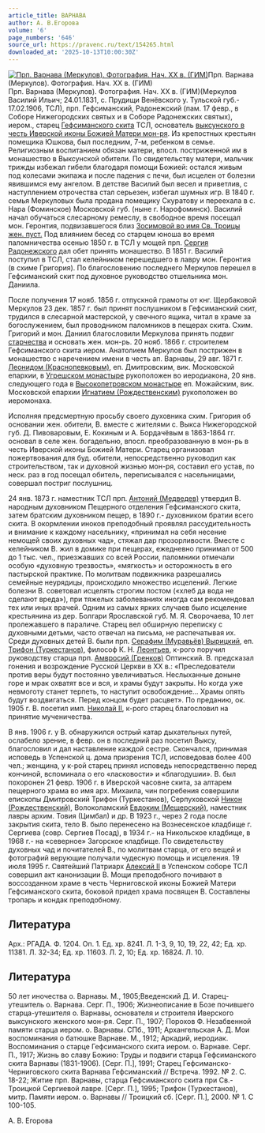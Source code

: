 ```yaml
---
article_title: ВАРНАВА
author: А. В.Егорова
volume: '6'
page_numbers: '646'
source_url: https://pravenc.ru/text/154265.html
downloaded_at: '2025-10-13T10:00:30Z'
---
```


[![Прп. Варнава (Меркулов). Фотография. Нач. ХХ в. (ГИМ)](https://pravenc.ru/data/539/461/1234/i200.jpg "Кликните для увеличения картинки")](https://pravenc.ru/data/539/461/1234/i400.jpg)Прп. Варнава (Меркулов). Фотография. Нач. ХХ в. (ГИМ)  
Прп. Варнава (Меркулов). Фотография. Нач. ХХ в. (ГИМ)(Меркулов Василий Ильич; 24.01.1831, с. Прудищи Венёвского у. Тульской губ.- 17.02.1906, ТСЛ), прп. Гефсиманский, Радонежский (пам. 17 февр., в Соборе Нижегородских святых и в Соборе Радонежских святых), иером., старец [Гефсиманского скита](<https://pravenc.ru/text/Гефсиманского скита.html>) ТСЛ, основатель [выксунского в честь Иверской иконы Божией Матери мон-ря](<https://pravenc.ru/text/выксунского в честь Иверской иконы Божией Матери мон-ря.html>). Из крепостных крестьян помещика Юшкова, был последним, 7-м, ребенком в семье. Религиозным воспитанием обязан матери, впосл. постриженной им в монашество в Выксунской обители. По свидетельству матери, мальчик трижды избежал гибели благодаря помощи Божией: остался живым под колесами экипажа и после падения с печи, был исцелен от болезни явившимся ему ангелом. В детстве Василий был весел и приветлив, с наступлением отрочества стал серьезен, избегал шумных игр. В 1840 г. семья Меркуловых была продана помещику Скуратову и переехала в с. Нара (Фоминское) Московской губ. (ныне г. Нарофоминск). Василий начал обучаться слесарному ремеслу, в свободное время посещал мон. Геронтия, подвизавшегося близ [Зосимовой во имя Св. Троицы жен. пуст.](<https://pravenc.ru/text/Зосимовой во имя Св  Троицы жен  пуст .html>) Под влиянием бесед со старцем юноша во время паломничества осенью 1850 г. в ТСЛ у мощей прп. [Сергия Радонежского](<https://pravenc.ru/text/Сергий Радонежский.html>) дал обет принять монашество. В 1851 г. Василий поступил в ТСЛ, стал келейником перешедшего в лавру мон. Геронтия (в схиме Григория). По благословению последнего Меркулов перешел в Гефсиманский скит под духовное руководство отшельника мон. Даниила.

После получения 17 нояб. 1856 г. отпускной грамоты от кнг. Щербаковой Меркулов 23 дек. 1857 г. был принят послушником в Гефсиманский скит, трудился в слесарной мастерской, у свечного ящика, читал в храме за богослужением, был проводником паломников в пещерах скита. Схим. Григорий и мон. Даниил благословили Меркулова принять подвиг [старчества](https://pravenc.ru/text/СТАРЧЕСТВО.html) и основать жен. мон-рь. 20 нояб. 1866 г. строителем Гефсиманского скита иером. Анатолием Меркулов был пострижен в монашество с наречением имени в честь ап. Варнавы, 29 авг. 1871 г. [Леонидом (Краснопевковым)](<https://pravenc.ru/text/Леонидом (Краснопевковым).html>), еп. Дмитровским, вик. Московской епархии, в [Угрешском монастыре](<https://pravenc.ru/text/Угрешском монастыре.html>) рукоположен во иеродиакона, 20 янв. следующего года в [Высокопетровском монастыре](<https://pravenc.ru/text/Высокопетровском монастыре.html>) еп. Можайским, вик. Московской епархии [Игнатием (Рождественским)](<https://pravenc.ru/text/Игнатием (Рождественским).html>) рукоположен во иеромонаха.

Исполняя предсмертную просьбу своего духовника схим. Григория об основании жен. обители, В. вместе с жителями с. Выкса Нижегородской губ. Д. Пивоваровым, Е. Кокиным и А. Бордачёвым в 1863-1864 гг. основал в селе жен. богадельню, впосл. преобразованную в мон-рь в честь Иверской иконы Божией Матери. Старец организовал пожертвования для буд. обители, непосредственно руководил как строительством, так и духовной жизнью мон-ря, составил его устав, по неск. раз в год посещал обитель, переписывался с насельницами, совершал постриг послушниц.

24 янв. 1873 г. наместник ТСЛ прп. [Антоний (Медведев)](<https://pravenc.ru/text/Антоний (Медведев).html>) утвердил В. народным духовником Пещерного отделения Гефсиманского скита, затем братским духовником пещер, в 1890 г.- духовником братии всего скита. В окормлении иноков преподобный проявлял рассудительность и внимание к каждому насельнику, «принимал на себя несение немощей своих духовных чад», стяжал дар прозорливости. Вместе с келейником В. жил в домике при пещерах, ежедневно принимал от 500 до 1 тыс. чел., приезжавших со всей России, паломники отмечали особую «духовную трезвость», «мягкость» и осторожность в его пастырской практике. По молитвам подвижника разрешались семейные неурядицы, происходило множество исцелений. Легкие болезни В. советовал исцелять строгим постом («хлеб да вода не сделают вреда»), при тяжелых заболеваниях иногда сам рекомендовал тех или иных врачей. Одним из самых ярких случаев было исцеление крестьянина из дер. Болгари Ярославской губ. М. Я. Сворочаева, 10 лет пролежавшего в параличе. Старец вел обширную переписку с духовными детьми, часто отвечал на письма, не распечатывая их. Среди духовных детей В. были прп. [Серафим (Муравьёв) Вырицкий](<https://pravenc.ru/text/Серафим (Муравьёв) Вырицкий.html>), еп. [Трифон (Туркестанов)](<https://pravenc.ru/text/Трифон (Туркестанов).html>), философ К. Н. [Леонтьев](https://pravenc.ru/text/Леонтьев.html), к-рого поручил руководству старца прп. [Амвросий (Гренков)](<https://pravenc.ru/text/Амвросий (Гренков).html>) Оптинский. В. предсказал гонения и возрождение Русской Церкви в XX в.: «Преследователи против веры будут постоянно увеличиваться. Неслыханные доныне горе и мрак охватят все и вся, и храмы будут закрыты. Но когда уже невмоготу станет терпеть, то наступит освобождение... Храмы опять будут воздвигаться. Перед концом будет расцвет». По преданию, ок. 1905 г. В. посетил имп. [Николай II](<https://pravenc.ru/text/Николай II.html>), к-рого старец благословил на принятие мученичества.

В янв. 1906 г. у В. обнаружился острый катар дыхательных путей, ослабело зрение, в февр. он в последний раз посетил Выксу, благословил и дал наставление каждой сестре. Скончался, принимая исповедь в Успенской ц. дома призрения ТСЛ, исповедовав более 400 чел.; женщина, у к-рой старец принял исповедь непосредственно перед кончиной, вспоминала о его «ласковости» и «благодушии». В. был похоронен 21 февр. 1906 г. в Иверской часовне скита, за алтарем пещерного храма во имя арх. Михаила, чин погребения совершили епископы Дмитровский Трифон (Туркестанов), Серпуховской [Никон (Рождественский)](<https://pravenc.ru/text/Никон (Рождественский).html>), Волоколамский [Евдоким (Мещерский)](<https://pravenc.ru/text/Евдоким (Мещерский).html>), наместник лавры архим. Товия (Цимбал) и др. В 1923 г., через 2 года после закрытия скита, тело В. было перенесено на Вознесенское кладбище г. Сергиева (совр. Сергиев Посад), в 1934 г.- на Никольское кладбище, в 1968 г.- на «северное» Загорское кладбище. По свидетельству духовных чад и почитателей В., по молитвам старца, от его вещей и фотографий верующие получали чудесную помощь и исцеления. 19 июля 1995 г. Святейший Патриарх [Алексий II](<https://pravenc.ru/text/Алексий II.html>) в Успенском соборе ТСЛ совершил акт канонизации В. Мощи преподобного почивают в воссозданном храме в честь Черниговской иконы Божией Матери Гефсиманского скита, боковой придел храма посвящен В. Составлены тропарь и кондак преподобному.

## Литература

Арх.: РГАДА. Ф. 1204. Оп. 1. Ед. хр. 8241. Л. 1-3, 9, 10, 19, 22, 42; Ед. хр. 11381. Л. 32-34; Ед. хр. 11603. Л. 2, 10; Ед. хр. 16824. Л. 10.

## Литература

50 лет иночества о. Варнавы. М., 1905;Введенский Д. И. Старец-утешитель о. Варнава. Серг. П., 1906; Жизнеописание в Бозе почившего старца-утешителя о. Варнавы, основателя и строителя Иверского выксунского женского мон-ря. Серг. П., 1907; Порохов Ф. Незабвенной памяти старца иером. о. Варнавы. СПб., 1911; Архангельская А. Д. Мои воспоминания о батюшке Варнаве. М., 1912; Аркадий, иеродиак. Воспоминания о старце Гефсиманского скита иером. о. Варнаве. Серг. П., 1917; Жизнь во славу Божию: Труды и подвиги старца Гефсиманского скита Варнавы (1831-1906). [Серг. П.], 1991; Старец Гефсиманско-Черниговского скита Варнава Гефсиманский // Встреча. 1992. № 2. С. 18-22; Житие прп. Варнавы, старца Гефсиманского скита при Св.-Троицкой Сергиевой лавре. [Серг. П.], 1995; Трифон (Туркестанов), митр. Памяти иером. о. Варнавы // Троицкий сб. [Серг. П.], 2000. № 1. С 100-105.

А. В.  Егорова
